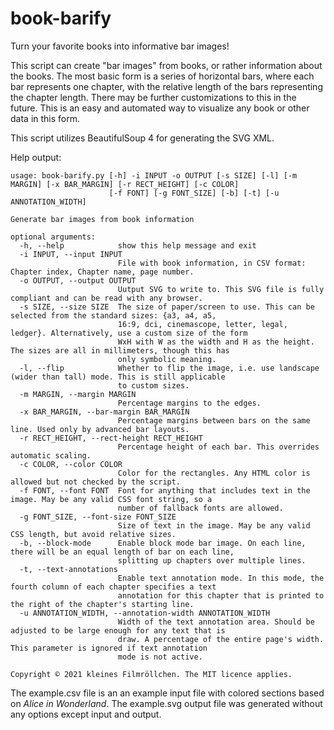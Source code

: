 # book-barify
Turn your favorite books into informative bar images!

This script can create "bar images" from books, or rather information about the books. The most basic form is a series of horizontal bars, where each bar represents one chapter, with the relative length of the bars representing the chapter length. There may be further customizations to this in the future. This is an easy and automated way to visualize any book or other data in this form.

This script utilizes BeautifulSoup 4 for generating the SVG XML.

Help output:
```
usage: book-barify.py [-h] -i INPUT -o OUTPUT [-s SIZE] [-l] [-m MARGIN] [-x BAR_MARGIN] [-r RECT_HEIGHT] [-c COLOR]
                      [-f FONT] [-g FONT_SIZE] [-b] [-t] [-u ANNOTATION_WIDTH]

Generate bar images from book information

optional arguments:
  -h, --help            show this help message and exit
  -i INPUT, --input INPUT
                        File with book information, in CSV format: Chapter index, Chapter name, page number.
  -o OUTPUT, --output OUTPUT
                        Uutput SVG to write to. This SVG file is fully compliant and can be read with any browser.
  -s SIZE, --size SIZE  The size of paper/screen to use. This can be selected from the standard sizes: {a3, a4, a5,
                        16:9, dci, cinemascope, letter, legal, ledger}. Alternatively, use a custom size of the form
                        WxH with W as the width and H as the height. The sizes are all in millimeters, though this has
                        only symbolic meaning.
  -l, --flip            Whether to flip the image, i.e. use landscape (wider than tall) mode. This is still applicable
                        to custom sizes.
  -m MARGIN, --margin MARGIN
                        Percentage margins to the edges.
  -x BAR_MARGIN, --bar-margin BAR_MARGIN
                        Percentage margins between bars on the same line. Used only by advanced bar layouts.
  -r RECT_HEIGHT, --rect-height RECT_HEIGHT
                        Percentage height of each bar. This overrides automatic scaling.
  -c COLOR, --color COLOR
                        Color for the rectangles. Any HTML color is allowed but not checked by the script.
  -f FONT, --font FONT  Font for anything that includes text in the image. May be any valid CSS font string, so a
                        number of fallback fonts are allowed.
  -g FONT_SIZE, --font-size FONT_SIZE
                        Size of text in the image. May be any valid CSS length, but avoid relative sizes.
  -b, --block-mode      Enable block mode bar image. On each line, there will be an equal length of bar on each line,
                        splitting up chapters over multiple lines.
  -t, --text-annotations
                        Enable text annotation mode. In this mode, the fourth column of each chapter specifies a text
                        annotation for this chapter that is printed to the right of the chapter's starting line.
  -u ANNOTATION_WIDTH, --annotation-width ANNOTATION_WIDTH
                        Width of the text annotation area. Should be adjusted to be large enough for any text that is
                        draw. A percentage of the entire page's width. This parameter is ignored if text annotation
                        mode is not active.

Copyright © 2021 kleines Filmröllchen. The MIT licence applies.
```

The example.csv file is an an example input file with colored sections based on *Alice in Wonderland*. The example.svg output file was generated without any options except input and output.
